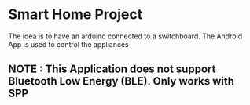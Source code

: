 # Smart Home Project
The idea is to have an arduino connected to a switchboard.
The Android App is used to control the appliances

<h2><B>NOTE : This Application does not support Bluetooth Low Energy (BLE). Only works with SPP</B></h2>


